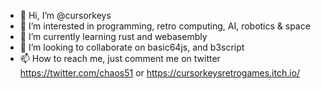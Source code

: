 - 👋 Hi, I’m @cursorkeys
- 👀 I’m interested in programming, retro computing, AI, robotics & space
- 🌱 I’m currently learning rust and webasembly
- 💞️ I’m looking to collaborate on basic64js, and b3script
- 📫 How to reach me, just comment me on twitter https://twitter.com/chaos51 or https://cursorkeysretrogames.itch.io/

<!---
cursorkeys/cursorkeys is a ✨ special ✨ repository because its `README.md` (this file) appears on your GitHub profile.
You can click the Preview link to take a look at your changes.
--->
